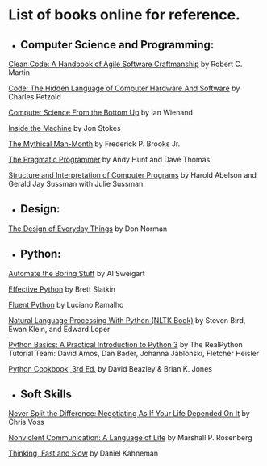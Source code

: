 # List of books online for reference.


- ## Computer Science and Programming:

[Clean Code: A Handbook of Agile Software Craftmanship](https://enos.itcollege.ee/~jpoial/oop/naited/Clean%20Code.pdf) by Robert C. Martin

[Code: The Hidden Language of Computer Hardware And Software](https://bobcarp.files.wordpress.com/2014/07/code-charles-petzold.pdf) by Charles Petzold

[Computer Science From the Bottom Up](https://www.bottomupcs.com) by Ian Wienand

[Inside the Machine](http://joe90.yolasite.com/resources/InsidetheMachine.pdf) by Jon Stokes

[The Mythical Man-Month](https://web.eecs.umich.edu/~weimerw/2018-481/readings/mythical-man-month.pdf) by Frederick P. Brooks Jr.

[The Pragmatic Programmer](https://www.nceclusters.no/globalassets/filer/nce/diverse/the-pragmatic-programmer.pdf) by Andy Hunt and Dave Thomas

[Structure and Interpretation of Computer Programs](https://web.mit.edu/alexmv/6.037/sicp.pdf) by Harold Abelson and Gerald Jay Sussman with Julie Sussman


- ## Design:

[The Design of Everyday Things](http://www.nixdell.com/classes/HCI-and-Design-Spring-2017/The-Design-of-Everyday-Things-Revised-and-Expanded-Edition.pdf) by Don Norman


- ## Python:

[Automate the Boring Stuff](https://automatetheboringstuff.com) by Al Sweigart

[Effective Python](https://arisuchan.jp/λ/src/1498628824511-0.pdf) by Brett Slatkin

[Fluent Python](http://1.droppdf.com/files/X06AR/fluent-python-2015-.pdf) by Luciano Ramalho

[Natural Language Processing With Python (NLTK Book)](https://www.nltk.org/book/) by Steven Bird, Ewan Klein, and Edward Loper

[Python Basics: A Practical Introduction to Python 3](https://media-exp1.licdn.com/dms/document/C4D1FAQH24gN3nULkaA/feedshare-document-pdf-analyzed/0/1629374282838?e=1629673200&v=beta&t=Dz7br5h1PLRL4PZ5WC3OMzaOb1aHcB_3rMPng1Dpnfo) by The RealPython Tutorial Team: David Amos, Dan Bader, Johanna Jablonski, Fletcher Heisler

[Python Cookbook, 3rd Ed.](https://d.cxcore.net/Python/Python_Cookbook_3rd_Edition.pdf) by David Beazley & Brian K. Jones


- ## Soft Skills

[Never Split the Difference: Negotiating As If Your Life Depended On It](http://livre2.com/LIVREE/E1/E001005.pdf) by Chris Voss

[Nonviolent Communication: A Language of Life](https://classroommanagementcem.weebly.com/uploads/4/3/2/5/4325801/nvc_language_of_life_chapters_1-5.pdf) by Marshall P. Rosenberg

[Thinking, Fast and Slow](http://dspace.vnbrims.org:13000/jspui/bitstream/123456789/2224/1/Daniel-Kahneman-Thinking-Fast-and-Slow-.pdf) by Daniel Kahneman
